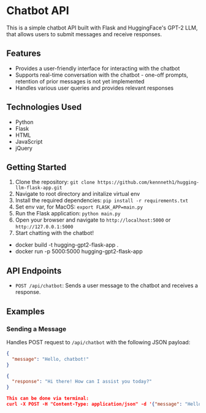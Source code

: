# Chatbot API

This is a simple chatbot API built with Flask and HuggingFace's GPT-2 LLM, that allows users to submit messages and receive responses.

## Features

- Provides a user-friendly interface for interacting with the chatbot
- Supports real-time conversation with the chatbot - one-off prompts, retention of prior messages is not yet implemented
- Handles various user queries and provides relevant responses

## Technologies Used

- Python
- Flask
- HTML
- JavaScript
- jQuery

## Getting Started

1. Clone the repository: `git clone https://github.com/kennneth1/hugging-llm-flask-app.git`
2. Navigate to root directory and initalize virtual env
3. Install the required dependencies: `pip install -r requirements.txt`
4. Set env var, for MacOS: `export FLASK_APP=main.py`
5. Run the Flask application: `python main.py`
6. Open your browser and navigate to `http://localhost:5000` or `http://127.0.0.1:5000`
7. Start chatting with the chatbot!

- docker build -t hugging-gpt2-flask-app .
- docker run -p 5000:5000 hugging-gpt2-flask-app


## API Endpoints

- `POST /api/chatbot`: Sends a user message to the chatbot and receives a response.

## Examples

### Sending a Message

Handles POST request to `/api/chatbot` with the following JSON payload:

```json
{
  "message": "Hello, chatbot!"
}

{
  "response": "Hi there! How can I assist you today?"
}

This can be done via terminal:
curl -X POST -H "Content-Type: application/json" -d '{"message": "Hello"}' http://127.0.0.1:5000/api/chatbot


